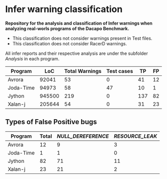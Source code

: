 # Infer warning classification

**Repository for the analysis and classification of Infer warnings when analyzing real-worls programs of the Dacapo Benchmark.**

* This classification does not consider warnings present in Test files. 
* This classification does not consider RacerD warnings.

All infer reports and their respective analysis are under the subfolder *Analysis* in each program.

Program | LoC | Total Warnings | Test cases | TP | FP
------------ | ------------- | -------- |----| ---- | ----|
Avrora | 92041 | 53 | 0| 41 | 12
Joda-Time | 94973 | 58 | 47 | 10 | 1
Jython | 945500 | 219 | 0 | 137 | 82
Xalan-j| 205644 | 54 | 0 | 31 | 23

## Types of False Positive bugs

Program | Total | *NULL_DEREFERENCE* | *RESOURCE_LEAK* | 
------------ | ------------- | -------- | ---- |
Avrora | 12 | 9 | 3 |
Joda-Time | 1 | 1 | 0 |
Jython | 82 | 71 | 11 |
Xalan-j| 23 | 21 | 2| 
